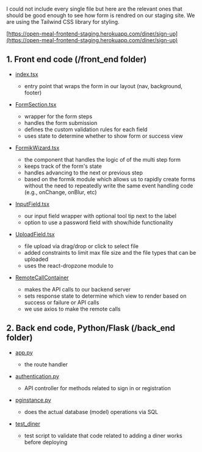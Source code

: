 I could not include every single file but here are the relevant ones that should be good enough
to see how form is rendred on our staging site.  We are using the Tailwind CSS library for styling.

[https://open-meal-frontend-staging.herokuapp.com/diner/sign-up](https://open-meal-frontend-staging.herokuapp.com/diner/sign-up)

## 1. Front end code (/front_end folder)

- [index.tsx](https://github.com/stevevu/aau/blob/master/front_end/index.tsx)
  - entry point that wraps the form in our layout (nav, background, footer)

- [FormSection.tsx](https://github.com/stevevu/aau/blob/master/front_end/FormSection.tsx)
  - wrapper for the form steps
  - handles the form submission
  - defines the custom validation rules for each field
  - uses state to determine whether to show form or success view

- [FormikWizard.tsx](https://github.com/stevevu/aau/blob/master/front_end/FormikWizard.tsx)
  - the component that handles the logic of of the multi step form
  - keeps track of the form's state
  - handles advancing to the next or previous step
  - based on the formik module which allows us to rapidly create
  forms without the need to repeatedly write the same event handling code
  (e.g., onChange, onBlur, etc)

- [InputField.tsx](https://github.com/stevevu/aau/blob/master/front_end/InputField.tsx)
  - our input field wrapper with optional tool tip next to the label
  - option to use a password field with show/hide functionality

- [UploadField.tsx](https://github.com/stevevu/aau/blob/master/front_end/UploadField.tsx)
  - file upload via drag/drop or click to select file
  - added constraints to limit max file size and the file types that can be uploaded
  - uses the react-dropzone module to 

- [RemoteCallContainer](https://github.com/stevevu/aau/blob/master/front_end/RemoteCallContainer.ts)
  - makes the API calls to our backend server
  - sets response state to determine which view to render based on success or failure
    or API calls
  - we use axios to make the remote calls

## 2. Back end code, Python/Flask (/back_end folder)
  - [app.py](https://github.com/stevevu/aau/blob/master/back_end/app.py)
    - the route handler

  - [authentication.py](https://github.com/stevevu/aau/blob/master/back_end/authentication.py)
    - API controller for methods related to sign in or registration 

  - [pginstance.py](https://github.com/stevevu/aau/blob/master/back_end/pginstance.py)
    - does the actual database (model) operations via SQL

  - [test_diner](https://github.com/stevevu/aau/blob/master/back_end/test_diner.py)
    - test script to validate that code related to adding a diner works before 
      deploying